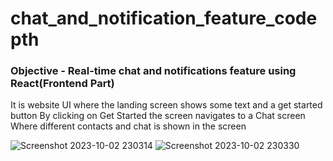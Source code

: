 # chat_and_notification_feature_codepth
### Objective - Real-time chat and notifications feature using React(Frontend Part)

It is website UI where the landing screen shows some text and a get started button 
By clicking on Get Started the screen navigates to a Chat screen Where different contacts and chat is shown in the screen

![Screenshot 2023-10-02 230314](https://github.com/MuskanVerma11/chat_and_notification_feature_codepth/assets/100348028/2922dec1-eb36-4c45-9c13-45f852fe097f)
![Screenshot 2023-10-02 230330](https://github.com/MuskanVerma11/chat_and_notification_feature_codepth/assets/100348028/6a415bd1-6c4c-4961-984f-fbfc35576954)
